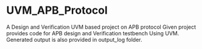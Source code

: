 # UVM_APB_Protocol
A Design and Verification UVM based project on APB protocol
Given project provides code for APB design and Verification testbench Using UVM. Generated output is also provided in output_log folder.
